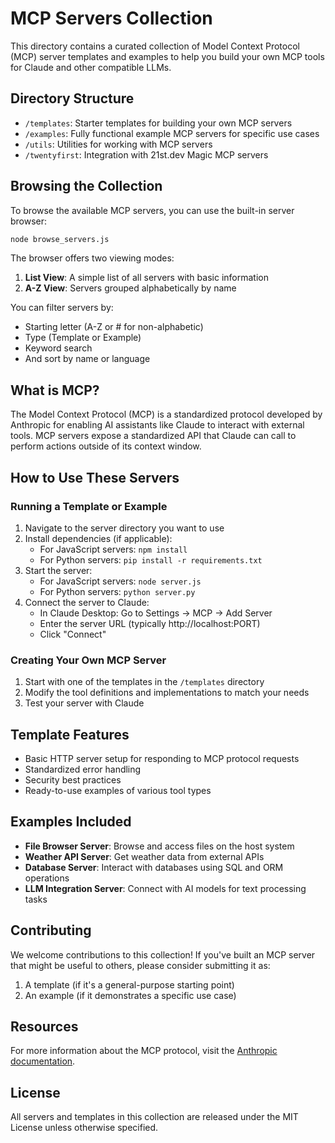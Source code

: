 # MCP Servers Collection

This directory contains a curated collection of Model Context Protocol (MCP) server templates and examples to help you build your own MCP tools for Claude and other compatible LLMs.

## Directory Structure

- `/templates`: Starter templates for building your own MCP servers
- `/examples`: Fully functional example MCP servers for specific use cases
- `/utils`: Utilities for working with MCP servers
- `/twentyfirst`: Integration with 21st.dev Magic MCP servers

## Browsing the Collection

To browse the available MCP servers, you can use the built-in server browser:

```bash
node browse_servers.js
```

The browser offers two viewing modes:

1. **List View**: A simple list of all servers with basic information
2. **A-Z View**: Servers grouped alphabetically by name

You can filter servers by:
- Starting letter (A-Z or # for non-alphabetic)
- Type (Template or Example)
- Keyword search
- And sort by name or language

## What is MCP?

The Model Context Protocol (MCP) is a standardized protocol developed by Anthropic for enabling AI assistants like Claude to interact with external tools. MCP servers expose a standardized API that Claude can call to perform actions outside of its context window.

## How to Use These Servers

### Running a Template or Example

1. Navigate to the server directory you want to use
2. Install dependencies (if applicable):
   - For JavaScript servers: `npm install`
   - For Python servers: `pip install -r requirements.txt`
3. Start the server:
   - For JavaScript servers: `node server.js`
   - For Python servers: `python server.py`
4. Connect the server to Claude:
   - In Claude Desktop: Go to Settings → MCP → Add Server
   - Enter the server URL (typically http://localhost:PORT)
   - Click "Connect"

### Creating Your Own MCP Server

1. Start with one of the templates in the `/templates` directory
2. Modify the tool definitions and implementations to match your needs
3. Test your server with Claude

## Template Features

- Basic HTTP server setup for responding to MCP protocol requests
- Standardized error handling
- Security best practices
- Ready-to-use examples of various tool types

## Examples Included

- **File Browser Server**: Browse and access files on the host system
- **Weather API Server**: Get weather data from external APIs
- **Database Server**: Interact with databases using SQL and ORM operations
- **LLM Integration Server**: Connect with AI models for text processing tasks

## Contributing

We welcome contributions to this collection! If you've built an MCP server that might be useful to others, please consider submitting it as:

1. A template (if it's a general-purpose starting point)
2. An example (if it demonstrates a specific use case)

## Resources

For more information about the MCP protocol, visit the [Anthropic documentation](https://anthropic.com/claude).

## License

All servers and templates in this collection are released under the MIT License unless otherwise specified.